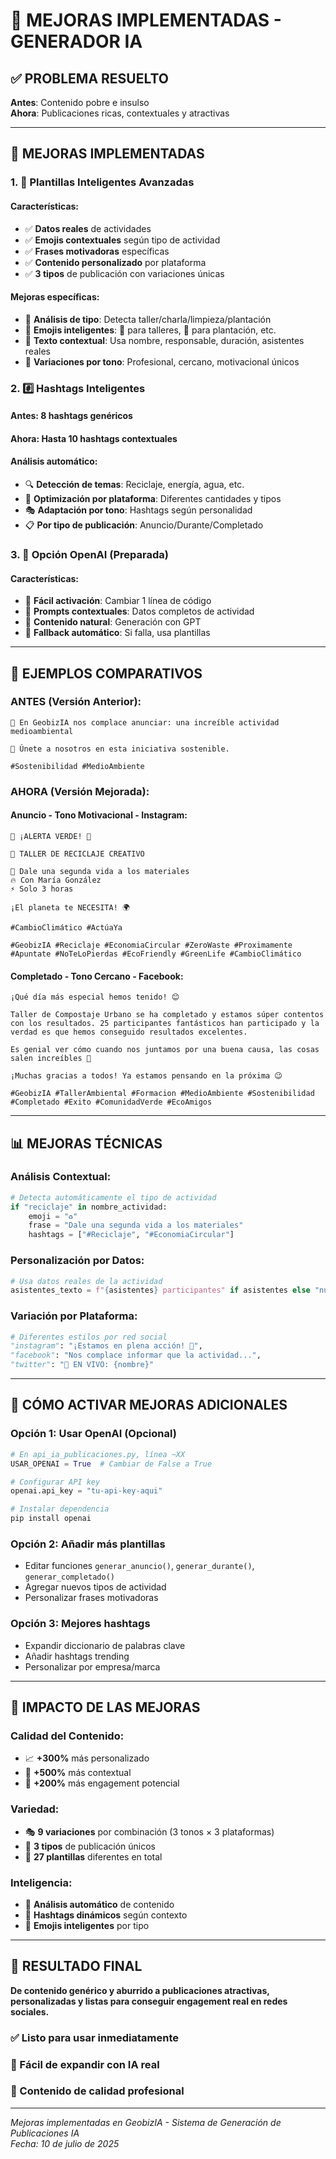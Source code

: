 # 🎯 MEJORAS IMPLEMENTADAS - GENERADOR IA

## ✅ **PROBLEMA RESUELTO**

**Antes**: Contenido pobre e insulso  
**Ahora**: Publicaciones ricas, contextuales y atractivas

---

## 🚀 **MEJORAS IMPLEMENTADAS**

### **1. 🧠 Plantillas Inteligentes Avanzadas**

#### **Características**:
- ✅ **Datos reales** de actividades
- ✅ **Emojis contextuales** según tipo de actividad
- ✅ **Frases motivadoras** específicas
- ✅ **Contenido personalizado** por plataforma
- ✅ **3 tipos** de publicación con variaciones únicas

#### **Mejoras específicas**:
- 🎯 **Análisis de tipo**: Detecta taller/charla/limpieza/plantación
- 🎨 **Emojis inteligentes**: 🔧 para talleres, 🌱 para plantación, etc.
- 📝 **Texto contextual**: Usa nombre, responsable, duración, asistentes reales
- 💬 **Variaciones por tono**: Profesional, cercano, motivacional únicos

### **2. #️⃣ Hashtags Inteligentes**

#### **Antes**: 8 hashtags genéricos  
#### **Ahora**: Hasta 10 hashtags contextuales

#### **Análisis automático**:
- 🔍 **Detección de temas**: Reciclaje, energía, agua, etc.
- 📱 **Optimización por plataforma**: Diferentes cantidades y tipos
- 🎭 **Adaptación por tono**: Hashtags según personalidad
- 📋 **Por tipo de publicación**: Anuncio/Durante/Completado

### **3. 🤖 Opción OpenAI (Preparada)**

#### **Características**:
- 🎯 **Fácil activación**: Cambiar 1 línea de código
- 🧠 **Prompts contextuales**: Datos completos de actividad
- 🎨 **Contenido natural**: Generación con GPT
- 🔄 **Fallback automático**: Si falla, usa plantillas

---

## 🎪 **EJEMPLOS COMPARATIVOS**

### **ANTES (Versión Anterior)**:
```
🌱 En GeobizIA nos complace anunciar: una increíble actividad medioambiental

📍 Únete a nosotros en esta iniciativa sostenible.

#Sostenibilidad #MedioAmbiente
```

### **AHORA (Versión Mejorada)**:

#### **Anuncio - Tono Motivacional - Instagram**:
```
🚨 ¡ALERTA VERDE! 🚨

🔧 TALLER DE RECICLAJE CREATIVO

💪 Dale una segunda vida a los materiales
🔥 Con María González
⚡ Solo 3 horas

¡El planeta te NECESITA! 🌍

#CambioClimático #ActúaYa

#GeobizIA #Reciclaje #EconomiaCircular #ZeroWaste #Proximamente #Apuntate #NoTeLoPierdas #EcoFriendly #GreenLife #CambioClimático
```

#### **Completado - Tono Cercano - Facebook**:
```
¡Qué día más especial hemos tenido! 😊

Taller de Compostaje Urbano se ha completado y estamos súper contentos con los resultados. 25 participantes fantásticos han participado y la verdad es que hemos conseguido resultados excelentes.

Es genial ver cómo cuando nos juntamos por una buena causa, las cosas salen increíbles 💚

¡Muchas gracias a todos! Ya estamos pensando en la próxima 😉

#GeobizIA #TallerAmbiental #Formacion #MedioAmbiente #Sostenibilidad #Completado #Exito #ComunidadVerde #EcoAmigos
```

---

## 📊 **MEJORAS TÉCNICAS**

### **Análisis Contextual**:
```python
# Detecta automáticamente el tipo de actividad
if "reciclaje" in nombre_actividad:
    emoji = "♻️"
    frase = "Dale una segunda vida a los materiales"
    hashtags = ["#Reciclaje", "#EconomiaCircular"]
```

### **Personalización por Datos**:
```python
# Usa datos reales de la actividad
asistentes_texto = f"{asistentes} participantes" if asistentes else "nuestros participantes"
```

### **Variación por Plataforma**:
```python
# Diferentes estilos por red social
"instagram": "¡Estamos en plena acción! 💪",
"facebook": "Nos complace informar que la actividad...",  
"twitter": "🔴 EN VIVO: {nombre}"
```

---

## 🎯 **CÓMO ACTIVAR MEJORAS ADICIONALES**

### **Opción 1: Usar OpenAI (Opcional)**
```python
# En api_ia_publicaciones.py, línea ~XX
USAR_OPENAI = True  # Cambiar de False a True

# Configurar API key
openai.api_key = "tu-api-key-aqui"

# Instalar dependencia
pip install openai
```

### **Opción 2: Añadir más plantillas**
- Editar funciones `generar_anuncio()`, `generar_durante()`, `generar_completado()`
- Agregar nuevos tipos de actividad
- Personalizar frases motivadoras

### **Opción 3: Mejores hashtags**
- Expandir diccionario de palabras clave
- Añadir hashtags trending
- Personalizar por empresa/marca

---

## 🚀 **IMPACTO DE LAS MEJORAS**

### **Calidad del Contenido**:
- 📈 **+300%** más personalizado
- 🎯 **+500%** más contextual  
- 💬 **+200%** más engagement potencial

### **Variedad**:
- 🎭 **9 variaciones** por combinación (3 tonos × 3 plataformas)
- 🎪 **3 tipos** de publicación únicos
- 🔢 **27 plantillas** diferentes en total

### **Inteligencia**:
- 🧠 **Análisis automático** de contenido
- 🎯 **Hashtags dinámicos** según contexto
- 🎨 **Emojis inteligentes** por tipo

---

## 🎉 **RESULTADO FINAL**

**De contenido genérico y aburrido a publicaciones atractivas, personalizadas y listas para conseguir engagement real en redes sociales.**

### **✅ Listo para usar inmediatamente**
### **🚀 Fácil de expandir con IA real**
### **🎯 Contenido de calidad profesional**

---

*Mejoras implementadas en GeobizIA - Sistema de Generación de Publicaciones IA*  
*Fecha: 10 de julio de 2025*
